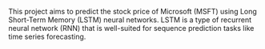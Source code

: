 This project aims to predict the stock price of Microsoft (MSFT) using Long Short-Term Memory (LSTM) neural networks. LSTM is a type of recurrent neural network (RNN) that is well-suited for sequence prediction tasks like time series forecasting.
